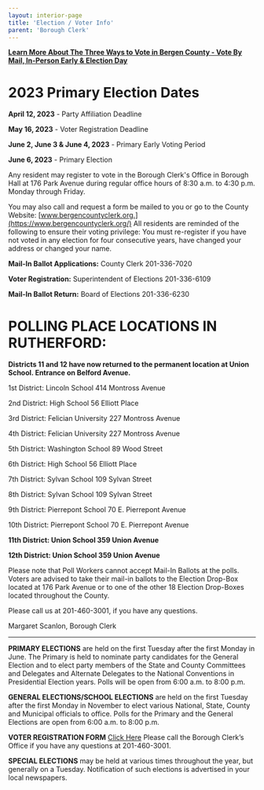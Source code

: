 ```yaml
---
layout: interior-page
title: 'Election / Voter Info'
parent: 'Borough Clerk'
---
```


[**Learn More About The Three Ways to Vote in Bergen County - Vote By Mail, In-Person Early & Election Day**](https://nj.gov/state/elections/vote-how-to.shtml)

# 2023 Primary Election Dates

**April 12, 2023** - Party Affiliation Deadline

**May 16, 2023** - Voter Registration Deadline

**June 2, June 3 & June 4, 2023** - Primary Early Voting Period

**June 6, 2023** - Primary Election

Any resident may register to vote in the Borough Clerk's Office in Borough Hall at 176 Park Avenue during regular office hours of 8:30 a.m. to 4:30 p.m. Monday through Friday.  

You may also call and request a form be mailed to you or go to the County Website: [www.bergencountyclerk.org.](https://www.bergencountyclerk.org/)  All residents are reminded of the following to ensure their voting privilege:   You must re-register if you have not voted in any election for four consecutive years, have changed your address or changed your name.

**Mail-In Ballot Applications:** County Clerk 201-336-7020

**Voter Registration:** Superintendent of Elections 201-336-6109

**Mail-In Ballot Return:** Board of Elections 201-336-6230


# POLLING PLACE LOCATIONS IN RUTHERFORD:

**Districts 11 and 12 have now returned to the permanent location at Union School. Entrance on Belford Avenue.**


1st District:	Lincoln School		414 Montross Avenue
		
2nd District:	High School		56 Elliott Place

3rd District:   Felician University 	227 Montross Avenue

4th District:	Felician University 	227 Montross Avenue

5th District:	Washington School	89 Wood Street

6th District:	High School		56 Elliott Place

7th District:	Sylvan School		109 Sylvan Street

8th District:	Sylvan School		109 Sylvan Street

9th District:	Pierrepont School	70 E. Pierrepont Avenue

10th District:	Pierrepont School	70 E. Pierrepont Avenue

**11th District:  Union School  		359 Union Avenue**

**12th District:  Union School  		359 Union Avenue**

Please note that Poll Workers cannot accept Mail-In Ballots at the polls.  Voters are advised to take their mail-in ballots to the Election Drop-Box located at 176 Park Avenue or to one of the other 18 Election Drop-Boxes located throughout the County.


Please call us at 201-460-3001, if you have any questions.

Margaret Scanlon, Borough Clerk



---------

**PRIMARY ELECTIONS** are held on the first Tuesday after the first Monday in June. The Primary is held to nominate party candidates for the General Election and to elect party members of the State and County Committees and Delegates and Alternate Delegates to the National Conventions in Presidential Election years. Polls will be open from 6:00 a.m. to 8:00 p.m.

**GENERAL ELECTIONS/SCHOOL ELECTIONS** are held on the first Tuesday after the first Monday in November to elect various National, State, County and Municipal officials to office. Polls for the Primary and the General Elections are open from 6:00 a.m. to 8:00 p.m.

**VOTER REGISTRATION FORM** [Click Here](https://www.state.nj.us/state/elections/voter-registration.shtml)
Please call the Borough Clerk’s Office if you have any questions at 201-460-3001.

**SPECIAL ELECTIONS** may be held at various times throughout the year, but generally on a Tuesday. Notification of such elections is advertised in your local newspapers.


